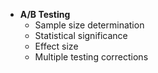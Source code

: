 - **A/B Testing**
  - Sample size determination
  - Statistical significance
  - Effect size
  - Multiple testing corrections
